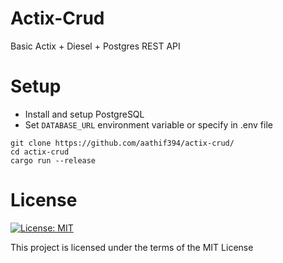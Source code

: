 # Actix-Crud
Basic Actix + Diesel + Postgres REST API

# Setup
- Install and setup PostgreSQL
- Set `DATABASE_URL` environment variable or specify in .env file

```
git clone https://github.com/aathif394/actix-crud/
cd actix-crud
cargo run --release
```
# License
[![License: MIT](https://img.shields.io/badge/License-MIT-yellow.svg)](https://opensource.org/licenses/MIT)

This project is licensed under the terms of the MIT License
